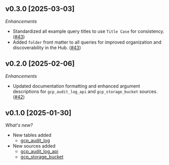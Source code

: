 ## v0.3.0 [2025-03-03]

_Enhancements_

- Standardized all example query titles to use `Title Case` for consistency. ([#43](https://github.com/turbot/tailpipe-plugin-gcp/pull/43))
- Added `folder` front matter to all queries for improved organization and discoverability in the Hub. ([#43](https://github.com/turbot/tailpipe-plugin-gcp/pull/43))

## v0.2.0 [2025-02-06]

_Enhancements_

- Updated documentation formatting and enhanced argument descriptions for `gcp_audit_log_api` and `gcp_storage_bucket` sources. ([#42](https://github.com/turbot/tailpipe-plugin-gcp/pull/42))

## v0.1.0 [2025-01-30]

_What's new?_

- New tables added
  - [gcp_audit_log](https://hub.tailpipe.io/plugins/turbot/gcp/tables/gcp_activity_log)
- New sources added
  - [gcp_audit_log_api](https://hub.tailpipe.io/plugins/turbot/gcp/sources/gcp_audit_log_api)
  - [gcp_storage_bucket](https://hub.tailpipe.io/plugins/turbot/gcp/sources/gcp_storage_bucket)
